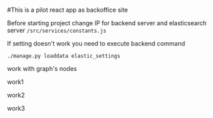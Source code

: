 #This is a pilot react app as backoffice site

Before starting project change IP for backend server and elasticsearch server
`/src/services/constants.js`


If setting doesn't work you need to execute backend command
```
./manage.py loaddata elastic_settings
```

work with graph's nodes

work1

work2

work3